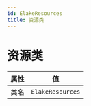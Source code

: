 ```yaml
---
id: ElakeResources
title: 资源类
---
```


# 资源类

| 属性 |     值      |
| :--: | :---------: |
| 类名 | `ElakeResources` |

